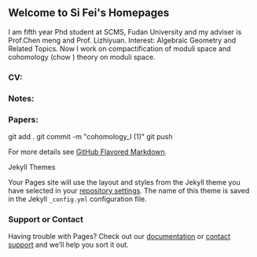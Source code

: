 ## Welcome to Si Fei's  Homepages

I am fifth year Phd student at SCMS, Fudan University and my adviser is Prof.Chen meng and Prof. Lizhiyuan.
Interest: Algebraic Geometry and Related Topics. Now I work on compactification of moduli space and cohomology (chow ) theory on moduli space.

### CV:


### Notes:


### Papers:
git add .
git commit -m "cohomology_I (1)"
git push

For more details see [GitHub Flavored Markdown](https://guides.github.com/features/mastering-markdown/).

 Jekyll Themes

Your Pages site will use the layout and styles from the Jekyll theme you have selected in your [repository settings](https://github.com/Changfeng1992/SiFei/settings). The name of this theme is saved in the Jekyll `_config.yml` configuration file.

### Support or Contact

Having trouble with Pages? Check out our [documentation](https://help.github.com/categories/github-pages-basics/) or [contact support](https://github.com/contact) and we’ll help you sort it out.
